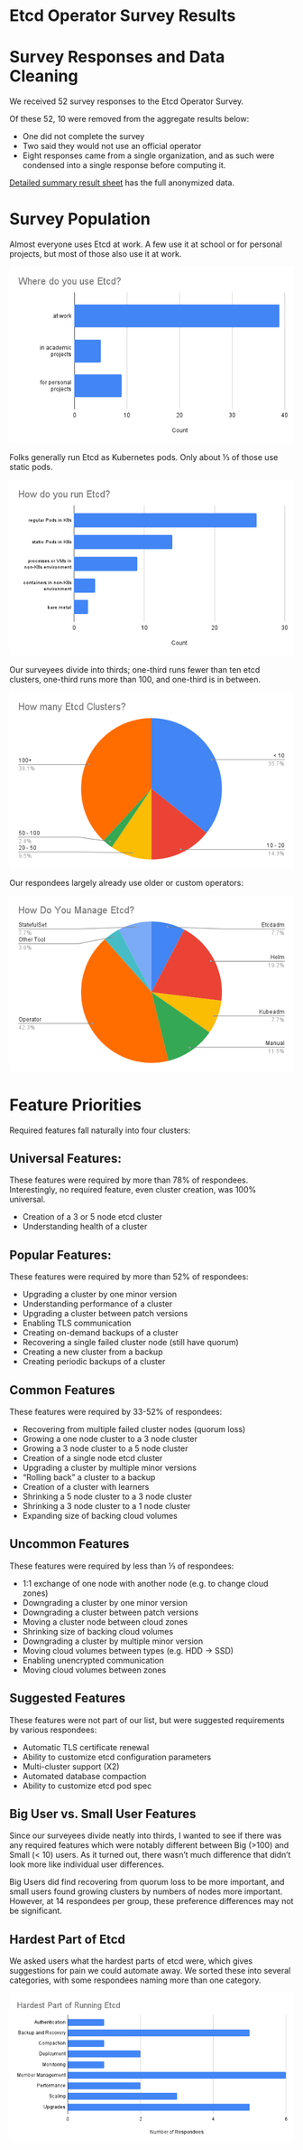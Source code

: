# Etcd Operator Survey Results

# Survey Responses and Data Cleaning

We received 52 survey responses to the Etcd Operator Survey.  

Of these 52, 10 were removed from the aggregate results below:

* One did not complete the survey  
* Two said they would not use an official operator  
* Eight responses came from a single organization, and as such were condensed into a single response before computing it.

[Detailed summary result sheet](https://docs.google.com/spreadsheets/d/1Wria1k3I4nrV2OgorDjvr4-aucoBc\_oszrdmWCPrW1c/edit?gid=0\#gid=0) has the full anonymized data.

# Survey Population

Almost everyone uses Etcd at work.  A few use it at school or for personal projects, but most of those also use it at work.

![bar chart showing where respondees use etcd](where_use.png)

Folks generally run Etcd as Kubernetes pods.  Only about ⅓ of those use static pods.

![bar chart showing methods of running etcd](run_method.png)

Our surveyees divide into thirds; one-third runs fewer than ten etcd clusters, one-third runs more than 100, and one-third is in between.

![pie chart showing number of clusters that users run](no_clusters.png)

Our respondees largely already use older or custom operators:

![pie chart showing how users manage their etcd clusters](manage.png)

# Feature Priorities

Required features fall naturally into four clusters:

## Universal Features:

These features were required by more than 78% of respondees.  Interestingly, no required feature, even cluster creation, was 100% universal.

* Creation of a 3 or 5 node etcd cluster  
* Understanding health of a cluster

## Popular Features:

These features were required by more than 52% of respondees:

* Upgrading a cluster by one minor version  
* Understanding performance of a cluster  
* Upgrading a cluster between patch versions  
* Enabling TLS communication  
* Creating on-demand backups of a cluster  
* Recovering a single failed cluster node (still have quorum)  
* Creating a new cluster from a backup  
* Creating periodic backups of a cluster

## Common Features

These features were required by 33-52% of respondees:

* Recovering from multiple failed cluster nodes (quorum loss)  
* Growing a one node cluster to a 3 node cluster  
* Growing a 3 node cluster to a 5 node cluster  
* Creation of a single node etcd cluster  
* Upgrading a cluster by multiple minor versions  
* “Rolling back” a cluster to a backup  
* Creation of a cluster with learners  
* Shrinking a 5 node cluster to a 3 node cluster  
* Shrinking a 3 node cluster to a 1 node cluster  
* Expanding size of backing cloud volumes

## Uncommon Features

These features were required by less than ⅓ of respondees:

* 1:1 exchange of one node with another node (e.g. to change cloud zones)  
* Downgrading a cluster by one minor version  
* Downgrading a cluster between patch versions  
* Moving a cluster node between cloud zones  
* Shrinking size of backing cloud volumes  
* Downgrading a cluster by multiple minor version  
* Moving cloud volumes between types (e.g. HDD \-\> SSD)  
* Enabling unencrypted communication  
* Moving cloud volumes between zones

## Suggested Features

These features were not part of our list, but were suggested requirements by various respondees:

* Automatic TLS certificate renewal  
* Ability to customize etcd configuration parameters  
* Multi-cluster support (X2)  
* Automated database compaction  
* Ability to customize etcd pod spec

## Big User vs. Small User Features

Since our surveyees divide neatly into thirds, I wanted to see if there was any required features which were notably different between Big (\>100) and Small (\< 10) users.  As it turned out, there wasn’t much difference that didn’t look more like individual user differences.

Big Users did find recovering from quorum loss to be more important, and small users found growing clusters by numbers of nodes more important.  However, at 14 respondees per group, these preference differences may not be significant.

## Hardest Part of Etcd

We asked users what the hardest parts of etcd were, which gives suggestions for pain we could automate away.  We sorted these into several categories, with some respondees naming more than one category.

![bar chart showing the hardest parts of running etcd](hard_part.png)
